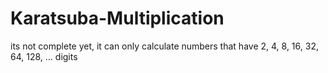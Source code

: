 # Karatsuba-Multiplication
its not complete yet, it can only calculate numbers that have 2, 4, 8, 16, 32, 64, 128, ... digits
